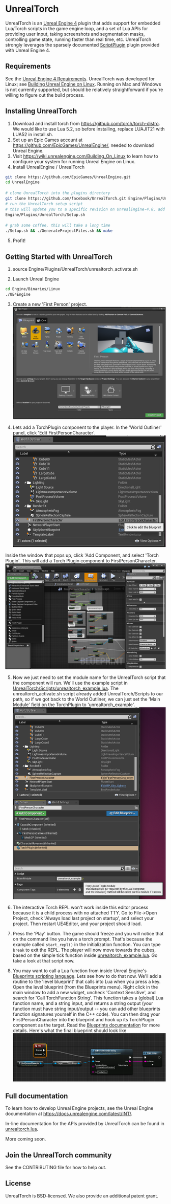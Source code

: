 
# UnrealTorch
UnrealTorch is an [Unreal Engine 4](http://www.unrealengine.com) plugin that adds support for embedded Lua/Torch scripts in the game engine loop, and a set of Lua APIs for providing user input, taking screenshots and segmentation masks, controlling game state, running faster than real time, etc.
UnrealTorch strongly leverages the sparsely documented [ScriptPlugin](https://forums.unrealengine.com/showthread.php?3958-Scripting-Language-extensions-via-plugins) plugin provided with Unreal Engine 4.

## Requirements
See the [Unreal Engine 4 Requirements](https://docs.unrealengine.com/latest/INT/GettingStarted/RecommendedSpecifications/).
UnrealTorch was developed for Linux; see [Building Unreal Engine on Linux](https://wiki.unrealengine.com/Building_On_Linux#Prerequisites). Running on Mac and Windows is not currently supported, but should be relatively straightforward if you're willing to figure out the build process.


## Installing UnrealTorch
1. Download and install torch from https://github.com/torch/torch-distro. We would like to use Lua 5.2, so before installing, replace LUAJIT21 with LUA52 in install<span></span>.sh.
2. Set up an Epic Games account at https://github.com/EpicGames/UnrealEngine/, needed to download Unreal Engine.
3. Visit https://wiki.unrealengine.com/Building_On_Linux to learn how to configure your system for running Unreal Engine on Linux.
4. Install UnrealEngine / UnrealTorch
 ```bash
 git clone https://github.com/EpicGames/UnrealEngine.git
 cd UnrealEngine
 
 # clone UnrealTorch into the plugins directory
 git clone https://github.com/facebook/UnrealTorch.git Engine/Plugins/UnrealTorch
 # run the UnrealTorch setup script
 # this will update you to a specific revision on UnrealEngine-4.8, add some patches, and set up the Lua paths
 Engine/Plugins/UnrealTorch/Setup.sh
 
 # grab some coffee, this will take a long time
 ./Setup.sh && ./GenerateProjectFiles.sh && make
 ```
5. Profit!

## Getting Started with UnrealTorch

1. source Engine/Plugins/UnrealTorch/unrealtorch\_activate.sh

2. Launch Unreal Engine 
 ```bash
 cd Engine/Binaries/Linux
 ./UE4Engine
 ```

3. Create a new 'First Person' project. 
 ![Create a 'First Person' Project](Resources/Screenshots/ut_setup.png)

4. Lets add a TorchPlugin component to the player. In the 'World Outliner' panel, click 'Edit FirstPersonCharacter'.
 ![Edit FirstPersonCharacter](Resources/Screenshots/ut_select_fpc.png)

 Inside the window that pops up, click 'Add Component, and select 'Torch Plugin'. This will add a Torch Plugin component to FirstPersonCharacter.
 ![Add a Torch Plugin Component](Resources/Screenshots/fpc.png)

5. Now we just need to set the module name for the UnrealTorch script that the component will run. We'll use the example script in [UnrealTorch/Scripts/unrealtorch\_example.lua](Scripts/unrealtorch_example.lua). The unrealtorch\_activate.sh script already added UnrealTorch/Scripts to our path, so if we got back to the World Outliner, we can just set the 'Main Module' field on the TorchPlugin to 'unrealtorch\_example'.
 ![Set the 'Main Module' field to unrealtorch\_example](Resources/Screenshots/torchplugin_module.png)

6. The interactive Torch REPL won't work inside this editor process because it is a child process with no attached TTY. Go to File->Open Project, check 'Always load last project on startup', and select your project. Then restart UE4Editor, and your project should load.
7. Press the 'Play' button. The game should freeze and you will notice that on the command line you have a torch prompt. That's because the example called `start_repl()` in the initialization function. You can type `break` to exit the REPL. The player will now move towards the cubes, based on the simple tick function inside [unrealtorch\_example.lua](Scripts/unrealtorch_example.lua). Go take a look at that script now.
8. You may want to call a Lua function from inside Unreal Engine's [Blueprints scripting language](https://docs.unrealengine.com/latest/INT/Engine/Blueprints/index.html). Lets see how to do that now. We'll add a routine to the 'level blueprint' that calls into Lua when you press a key. Open the level blueprint (from the Blueprints menu). Right click in the main window to add a new widget, uncheck 'Context Sensitive', and search for 'Call TorchFunction String'. This function takes a (global) Lua function name, and a string input, and returns a string output (your function must have string input/output -- you can add other blueprints function signatures yourself in the C++ code). You can then drag your FirstPersonCharacter into the blueprint and hook up its TorchPlugin component as the target. Read the [Blueprints documentation](https://docs.unrealengine.com/latest/INT/Engine/Blueprints/index.html) for more details. Here's what the final blueprint should look like
 ![The final blueprint](Resources/Screenshots/torch_bp.png)

## Full documentation
To learn how to develop Unreal Engine projects, see the Unreal Engine documentation at https://docs.unrealengine.com/latest/INT/.

In-line documentation for the APIs provided by UnrealTorch can be found in [unrealtorch.lua](Scripts/unrealtorch.lua).

More coming soon.

## Join the UnrealTorch community
See the CONTRIBUTING file for how to help out.

## License
UnrealTorch is BSD-licensed. We also provide an additional patent grant.
